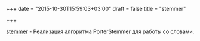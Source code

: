 +++
date = "2015-10-30T15:59:03+03:00"
draft = false
title = "stemmer"

+++

<p><a href="https://github.com/caneroj1/stemmer">stemmer</a>&nbsp;- Реализация алгоритма&nbsp;PorterStemmer для работы со словами.</p>


